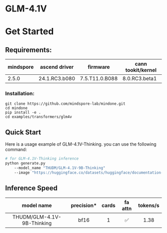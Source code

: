 # GLM-4.1V

# Get Started

## Requirements:
|mindspore | 	ascend driver | firmware       | cann tookit/kernel|
|--- |----------------|----------------| --- |
|2.5.0 | 24.1.RC3.b080  | 7.5.T11.0.B088 | 8.0.RC3.beta1|

### Installation:
```
git clone https://github.com/mindspore-lab/mindone.git
cd mindone
pip install -e .
cd examples/transformers/glm4v
```

## Quick Start

Here is a usage example of GLM-4.1V-Thinking. you can use the following command:

```bash
# for GLM-4.1V-Thinking inference
python generate.py
    --model_name "THUDM/GLM-4.1V-9B-Thinking"
    --image "https://huggingface.co/datasets/huggingface/documentation-images/resolve/main/pipeline-cat-chonk.jpeg"
```

## Inference Speed
|      model name	      | precision* | cards | fa attn | 	tokens/s	 |
|:---------------------:| :---:  |:---:  |:-------:|:----------:|
| THUDM/GLM-4.1V-9B-Thinking |  bf16 | 1 |    ✅    |    1.38    |
